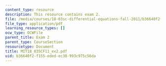 ```yaml
---
content_type: resource
description: This resource contains exam 2.
file: /media/courses/18-03sc-differential-equations-fall-2011/b36640f2f155ededec38993c975c56da_MIT18_03SCF11_ex2.pdf
file_type: application/pdf
learning_resource_types: []
ocw_type: OCWFile
parent_title: Exam 2
parent_type: CourseSection
resourcetype: Document
title: MIT18_03SCF11_ex2.pdf
uid: b36640f2-f155-eded-ec38-993c975c56da
---
```

